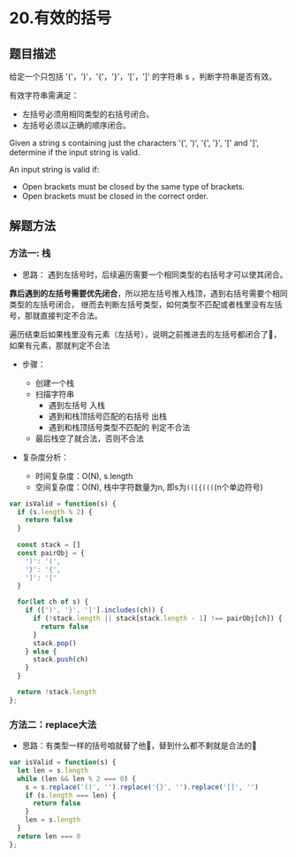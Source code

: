 # 20.有效的括号

## 题目描述

给定一个只包括 '('，')'，'{'，'}'，'['，']' 的字符串 s ，判断字符串是否有效。

有效字符串需满足：

- 左括号必须用相同类型的右括号闭合。
- 左括号必须以正确的顺序闭合。

Given a string s containing just the characters '(', ')', '{', '}', '[' and ']', determine if the input string is valid.

An input string is valid if:

- Open brackets must be closed by the same type of brackets.
- Open brackets must be closed in the correct order.

## 解题方法

### 方法一: 栈

- 思路：
遇到左括号时，后续遍历需要一个相同类型的右括号才可以使其闭合。

**靠后遇到的左括号需要优先闭合**，所以把左括号推入栈顶，遇到右括号需要个相同类型的左括号闭合，
继而去判断左括号类型，如何类型不匹配或者栈里没有左括号，那就直接判定不合法。

遍历结束后如果栈里没有元素（左括号），说明之前推进去的左括号都闭合了👏，如果有元素，那就判定不合法


- 步骤：
  - 创建一个栈
  - 扫描字符串
    - 遇到左括号 入栈
    - 遇到和栈顶括号匹配的右括号 出栈
    - 遇到和栈顶括号类型不匹配的 判定不合法
  - 最后栈空了就合法，否则不合法

- 复杂度分析：
  - 时间复杂度：O(N), s.length
  - 空间复杂度：O(N), 栈中字符数量为n, 即s为`(([{(((`(n个单边符号)

```js
var isValid = function(s) {
  if (s.length % 2) {
    return false
  }
  
  const stack = []
  const pairObj = {
    ')': '(',
    '}': '{',
    ']': '['
  }

  for(let ch of s) {
    if ([')', '}', ']'].includes(ch)) {
      if (!stack.length || stack[stack.length - 1] !== pairObj[ch]) {
        return false
      }
      stack.pop()
    } else {
      stack.push(ch)
    }
  }

  return !stack.length
};
```

### 方法二：replace大法

- 思路：有类型一样的括号咱就替了他🎯，替到什么都不剩就是合法的👏

```js
var isValid = function(s) {
  let len = s.length
  while (len && len % 2 === 0) {
    s = s.replace('()', '').replace('{}', '').replace('[]', '')
    if (s.length === len) {
      return false
    }
    len = s.length
  } 
  return len === 0
};
```

